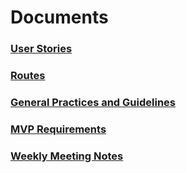# Documents
### [User Stories](https://github.com/xternprojects/fundfest-documentation/wiki/Users)
### [Routes](https://github.com/xternprojects/fundfest-documentation/wiki/Routes)
### [General Practices and Guidelines](https://github.com/xternprojects/fundfest-documentation/wiki/General-Practices)
### [MVP Requirements](https://github.com/xternprojects/fundfest-documentation/wiki/Minimum-Viable-Product-Requirements-(Incomplete))
### [Weekly Meeting Notes](https://github.com/xternprojects/fundfest-documentation/wiki/Meeting-notes)
